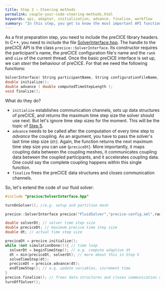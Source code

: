 ```yaml
---
title: Step 2 – Steering methods
permalink: couple-your-code-steering-methods.html
keywords: api, adapter, initialization, advance, finalize, workflow
summary: "In this step, you get to know the most important API functions of preCICE: initialize, advance, and finalize."
---
```



As a first preparation step, you need to include the preCICE library headers. In C++, you need to include the file [SolverInterface.hpp](https://github.com/precice/precice/blob/develop/src/precice/SolverInterface.hpp).
The handle to the preCICE API is the class `precice::SolverInterface`. Its constructor requires the participant's name, the preCICE configuration file's name and the `rank` and `size` of the current thread. Once the basic preCICE interface is set up, we can _steer_ the behaviour of preCICE. For that we need the following functions:

```cpp
SolverInterface( String participantName, String configurationFileName, int rank, int size );
double initialize();
double advance ( double computedTimeStepLength );
void finalize();
```

What do they do?

* `initialize` establishes communication channels, sets up data structures of preCICE, and returns the maximum time step size the solver should use next. But let's ignore time step sizes for the moment. This will be the topic of [Step 5](couple-your-code-time-step-sizes.html).
* `advance` needs to be called after the computation of every time step to _advance_ the coupling. As an argument, you have to pass the solver's last time step size (`dt`). Again, the function returns the next maximum time step size you can use (`preciceDt`). More importantly, it maps coupling data between the coupling meshes, it communicates coupling data between the coupled participants, and it accelerates coupling data. One could say the complete coupling happens within this single function.
* `finalize` frees the preCICE data structures and closes communication channels.

So, let's extend the code of our fluid solver:

```cpp
#include "precice/SolverInterface.hpp"

turnOnSolver(); //e.g. setup and partition mesh

precice::SolverInterface precice("FluidSolver","precice-config.xml",rank,size); // constructor

double solverDt; // solver time step size
double preciceDt; // maximum precice time step size
double dt; // actual time step size

preciceDt = precice.initialize();
while (not simulationDone()){ // time loop
  solverDt = beginTimeStep(); // e.g. compute adaptive dt
  dt = min(preciceDt, solverDt); // more about this in Step 5
  solveTimeStep(dt);
  preciceDt = precice.advance(dt);
  endTimeStep(); // e.g. update variables, increment time
}
precice.finalize(); // frees data structures and closes communication channels
turnOffSolver();
```
